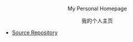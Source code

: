 <p align="center">My Personal Homepage</p>
<p align="center">我的个人主页</p>

- [Source Repository](./docs/README-zh.md)
